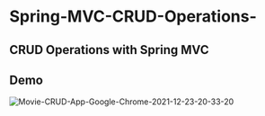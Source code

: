 # Spring-MVC-CRUD-Operations-
CRUD Operations with Spring MVC 
-----------------------------------------------------------------------------

## **Demo**
![Movie-CRUD-App-Google-Chrome-2021-12-23-20-33-20](https://user-images.githubusercontent.com/79936070/147277933-dc5497c7-3d98-442f-b2ac-588231dfa28f.gif)
